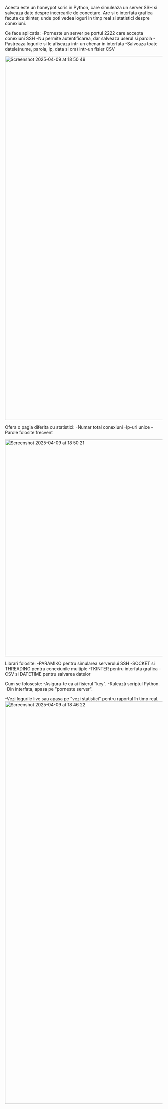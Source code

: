 Acesta este un honeypot scris in Python, care simuleaza un server SSH si salveaza date despre incercarile de conectare.
Are si o interfata grafica facuta cu tkinter, unde poti vedea loguri in timp real si statistici despre conexiuni.

Ce face aplicatia:
-Porneste un server pe portul 2222 care accepta conexiuni SSH
-Nu permite autentificarea, dar salveaza userul si parola
-Pastreaza logurile si le afiseaza intr-un chenar in interfata
-Salveaza toate datele(nume, parola, ip, data si ora) intr-un fisier CSV

<img width="1165" alt="Screenshot 2025-04-09 at 18 50 49" src="https://github.com/user-attachments/assets/4664363f-9cbe-45c5-a5da-f574e2fb484c" />

Ofera o pagia diferita cu statistici:
-Numar total conexiuni
-Ip-uri unice
-Parole folosite frecvent

<img width="694" alt="Screenshot 2025-04-09 at 18 50 21" src="https://github.com/user-attachments/assets/fe497bd8-155b-4e8d-a127-95febb1cfd60" />

Librari folosite:
-PARAMIKO pentru simularea serverului SSH
-SOCKET si THREADING pentru conexiunile multiple
-TKINTER pentru interfata grafica
-CSV si DATETIME pentru salvarea datelor

Cum se foloseste:
-Asigura-te ca ai fisierul "key".
-Rulează scriptul Python.
-Din interfata, apasa pe "porneste server".

-Vezi logurile live sau apasa pe "vezi statistici" pentru raportul în timp real.
<img width="1288" alt="Screenshot 2025-04-09 at 18 46 22" src="https://github.com/user-attachments/assets/8a8f2af7-6adf-4af7-9327-bc8002f7fde7" />


